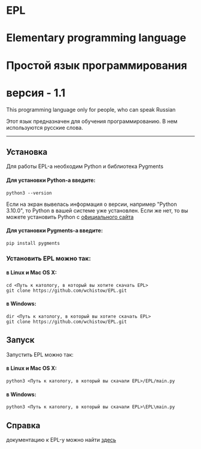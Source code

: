 # EPL
# Elementary programming language
# Простой язык программирования
# версия - 1.1

This programming language only for people, who can speak Russian

Этот язык предназначен для обучения программированию.
В нем используются русские слова.

----

## Установка
Для работы EPL-а необходим Python и библиотека Pygments

#### Для установки Python-а введите:
```
python3 --version
```
Если на экран вывелась информация о версии, например "Python 3.10.0",
то Python в вашей системе уже установлен.
Если же нет, то вы можете установить Python с
[официального сайта](https://www.python.org/)

#### Для установки Pygments-а введите:
```
pip install pygments
```
### Установить EPL можно так:
#### в Linux и Mac OS X:
```
cd <Путь к катологу, в который вы хотите скачать EPL>
git clone https://github.com/wchistow/EPL.git
```
#### в Windows:
```
dir <Путь к катологу, в который вы хотите скачать EPL>
git clone https://github.com/wchistow/EPL.git
```

## Запуск
Запустить EPL можно так:
#### в Linux и Mac OS X:
```
python3 <Путь к катологу, в который вы скачали EPL>/EPL/main.py
```
#### в Windows:
```
python3 <Путь к катологу, в который вы скачали EPL>\EPL\main.py
```
## Справка
документацию к EPL-у можно найти [здесь](https://github.com/wchistow/EPL/blob/master/документация.md)
